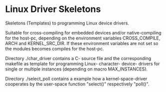 # Linux Driver Skeletons
Skeletons (Templates) to programming Linux device drivers.

Suitable for cross-compiling for embedded devices and/or native-compiling for the host-pc,
depending on the environment variables CROSS_COMPILE, ARCH and KERNEL_SRC_DIR.
If these environment variables are not set so the modules becomes compiles for the host-pc.

Directory ./char_driver contains a C- source file and the corresponding makefile as template for
programming Linux- character- device- drivers for single or multiple instances (depending on macro MAX_INSTANCES).

Directory ./select_poll contains a example how a kernel-space-driver cooperates by the user-space function "select()" respectively "poll()".


